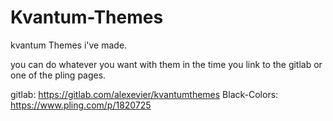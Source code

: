 # Kvantum-Themes
kvantum Themes i've made.

you can do whatever you want with them in the time you link to the gitlab or one of the pling pages.

gitlab: https://gitlab.com/alexevier/kvantumthemes
Black-Colors: https://www.pling.com/p/1820725
